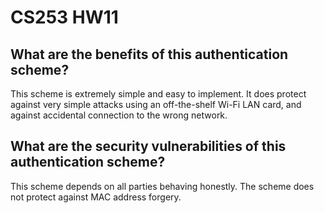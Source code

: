 # CS253 HW11

## What are the benefits of this authentication scheme?
This scheme is extremely simple and easy to implement. It does protect against very simple attacks using an off-the-shelf Wi-Fi LAN card, and against accidental connection to the wrong network.

## What are the security vulnerabilities of this authentication scheme?
This scheme depends on all parties behaving honestly. The scheme does not protect against MAC address forgery.